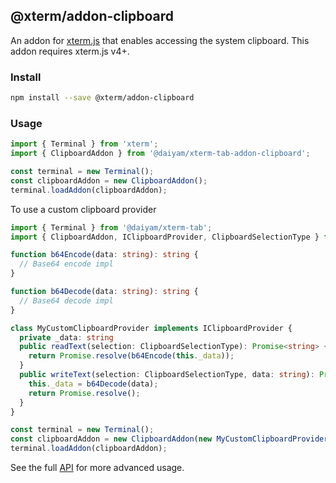 ## @xterm/addon-clipboard

An addon for [xterm.js](https://github.com/xtermjs/xterm.js) that enables
accessing the system clipboard. This addon requires xterm.js v4+.

### Install

```bash
npm install --save @xterm/addon-clipboard
```

### Usage

```ts
import { Terminal } from 'xterm';
import { ClipboardAddon } from '@daiyam/xterm-tab-addon-clipboard';

const terminal = new Terminal();
const clipboardAddon = new ClipboardAddon();
terminal.loadAddon(clipboardAddon);
```

To use a custom clipboard provider

```ts
import { Terminal } from '@daiyam/xterm-tab';
import { ClipboardAddon, IClipboardProvider, ClipboardSelectionType } from '@daiyam/xterm-tab-addon-clipboard';

function b64Encode(data: string): string {
  // Base64 encode impl
}

function b64Decode(data: string): string {
  // Base64 decode impl
}

class MyCustomClipboardProvider implements IClipboardProvider {
  private _data: string
  public readText(selection: ClipboardSelectionType): Promise<string> {
    return Promise.resolve(b64Encode(this._data));
  }
  public writeText(selection: ClipboardSelectionType, data: string): Promise<void> {
    this._data = b64Decode(data);
    return Promise.resolve();
  }
}

const terminal = new Terminal();
const clipboardAddon = new ClipboardAddon(new MyCustomClipboardProvider());
terminal.loadAddon(clipboardAddon);
```

See the full [API](https://github.com/xtermjs/xterm.js/blob/master/addons/addon-clipboard/typings/addon-clipboard.d.ts) for more advanced usage.

